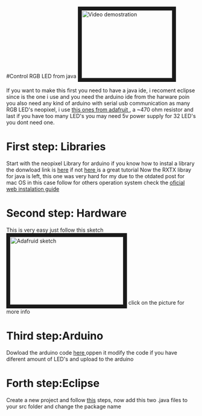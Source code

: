#Control RGB LED from java
<a href="http://www.youtube.com/watch?feature=player_embedded&v=dNsjPK-1Aoc
" target="_blank"><img src="http://img.youtube.com/vi/dNsjPK-1Aoc/0.jpg" 
alt="Video demostration" width="240" height="180" border="10" /></a>
<!-- This is the link for a video demostration http://www.youtube.com/watch?feature=player_embedded&v=dNsjPK-1Aoc-->

If you want to make this first you need to have a java ide, i recoment eclipse since is the one i use and you need the arduino ide from the harware poin you also need any kind of arduino with serial usb communication as many RGB LED's neopixel, i use <a href="https://www.adafruit.com/products/1426">this ones from adafruit </a>, a ~470 ohm resistor and last if you have too many LED's you may need 5v power supply for 32 LED's you dont need one.

<h1>First step: Libraries</h1>
Start with the neopixel Library for arduino if you know how to instal a library the donwload link is <a href="https://github.com/adafruit/Adafruit_NeoPixel/archive/master.zip">here</a> if not <a href="https://learn.adafruit.com/adafruit-neopixel-uberguide/arduino-library-installation">here </a>is a great tutorial
Now the RXTX libray for java is left, this one was very hard for my due to the otdated post for mac OS in this case follow <a href="this tutorial "></a>for others operation system check the <a href="http://rxtx.qbang.org/wiki/index.php/Installation"> oficial web instalation guide </a>
<h1>Second step: Hardware</h1>
This is very easy just follow this sketch 
<a href="https://learn.adafruit.com/adafruit-neopixel-uberguide/basic-connections
" target="_blank"><img src="https://cdn-learn.adafruit.com/assets/assets/000/030/892/original/leds_Wiring-Diagram.png?1456961114" 
alt="Adafruid sketch" width="300" height="180" border="10" /></a>
click on the picture for more info
<h1>Third step:Arduino</h1>
Dowload the arduino code <a href="ArduJavaLED.ino">here </a> oppen it modify the code if you have diferent amount of LED's and upload to the arduino
<h1>Forth step:Eclipse</h1>
Create a new project and follow <a href="http://rxtx.qbang.org/wiki/index.php/Using_RXTX_In_Eclipse">this</a> steps, now add this two .java files <a href=""></a><a href=""></a>to your src folder and change the package name 


